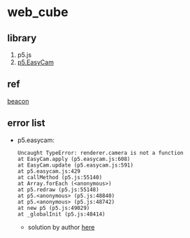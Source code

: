 # web_cube

## library

1. p5.js
2. [p5.EasyCam](https://github.com/diwi/p5.EasyCam)

## ref

[beacon](https://www.pigo.idv.tw/archives/3088)

## error list

* p5.easycam:
    ```
    Uncaught TypeError: renderer.camera is not a function
    at EasyCam.apply (p5.easycam.js:608)
    at EasyCam.update (p5.easycam.js:591)
    at p5.easycam.js:429
    at callMethod (p5.js:55140)
    at Array.forEach (<anonymous>)
    at p5.redraw (p5.js:55148)
    at p5.<anonymous> (p5.js:48840)
    at p5.<anonymous> (p5.js:48742)
    at new p5 (p5.js:49029)
    at _globalInit (p5.js:48414)
    ```
    
    * solution by author [here](https://github.com/diwi/p5.EasyCam/issues/5)